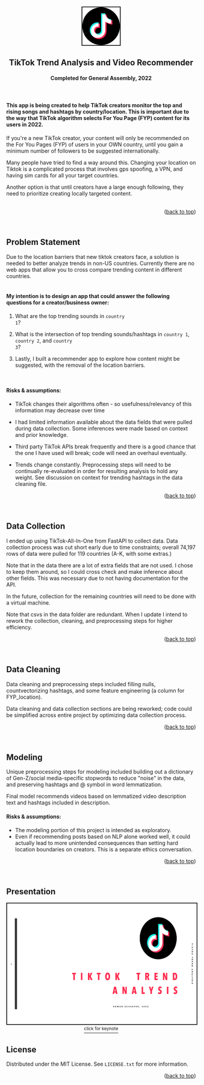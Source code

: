 <div id="top"></div>


<!-- PROJECT LOGO -->
<br />
<!--<div align="center">
  <a href="https://github.com/rowangayleschaefer">
    <img src="https://yt3.ggpht.com/ytc/AKedOLRcwXL5heetbKNzpLCY3LOgml-72EcmpALhcvry5g=s900-c-k-c0x00ffffff-no-rj" alt="Logo" width="80" height="80">
  </a>-->
<div align = "center">
<a href= "https://www.icloud.com/keynote/00cOYoPPZOmZjw5gyymV5e9Aw#tiktok_trends"><img src='https://github.com/rowangayleschaefer/tiktok_analysis_and_recommender/blob/main/images/tiktok_white.jpeg?raw=true' width=100 height=100 border=2>
</a>
  <h2>TikTok Trend Analysis and Video Recommender</h2>
  <h4>Completed for General Assembly, 2022</h4>
</div>
<p><br />
<!-- ABOUT THE PROJECT -->

<!-- BACKGROUND -->
#### This app is being created to help TikTok creators monitor the top and rising songs and hashtags by country/location. This is important due to the way that TikTok algorithm selects For You Page (FYP)  content for its users in 2022.


If you're a new TikTok creator, your content will only be recommended on the For You Pages (FYP) of users in your OWN country, until you gain a minimum number of followers to be suggested internationally.

Many people have tried to find a way around this. Changing your location on Tiktok is a complicated process that involves gps spoofing, a VPN, and having sim cards for all your target countries. 

Another option is that until creators have a large enough following, they need to prioritize creating locally targeted content. 
<br /><br />

<p align="right">(<a href="#top">back to top</a>)</p>
<br />


<!-- PROBLEM STATEMENT -->
## Problem Statement
Due to the location barriers that new tiktok creators face, a solution is needed to better analyze trends in non-US countries. Currently there are no web apps that allow you to cross compare trending content in different countries. 
<br /><br />


#### My intention is to design an app that could answer the following questions for a creator/business owner:

1. What are the top trending sounds in <code>country 1</code>?

2. What is the intersection of top trending sounds/hashtags in <code>country 1</code>, <code>country 2</code>, and <code>country 3</code>? 

3. Lastly, I built a recommender app to explore how content might be suggested, with the removal of the location barriers. 

<br />

#### Risks & assumptions:
* TikTok changes their algorithms often - so usefulness/relevancy of this information may decrease over time

* I had limited information available about the data fields that were pulled during data collection. Some inferences were made based on context and prior knowledge.

* Third party TikTok APIs break frequently and there is a good chance that the one I have used will break; code will need an overhaul eventually.

* Trends change constantly. Preprocessing steps will need to be continually re-evaluated in order for resulting analysis to hold any weight. See discussion on context for trending hashtags in the data cleaning file.


<p align="right"> (<a href="#top">back to top</a>) </p>
<br />


<!-- DATA -->
## Data Collection

I ended up using TikTok-All-In-One from FastAPI to collect data.  Data collection process was cut short early due to time constraints; overall 74,197 rows of data were pulled for 119 countries (A-K, with some extras.) 

Note that in the data there are a lot of extra fields that are not used. I chose to keep them around, so I could cross check and make inference about other fields. This was necessary due to not having documentation for the API.

In the future, collection for the remaining countries will need to be done with a virtual machine. 

Note that csvs in the data folder are redundant. When I update I intend to rework the collection, cleaning, and preprocessing steps for higher efficiency.

<p align="right">(<a href="#top">back to top</a>)</p>
<br />


## Data Cleaning
Data cleaning and preprocessing steps included filling nulls, countvectorizing hashtags, and some feature engineering (a column for FYP_location). 

Data cleaning and data collection sections are being reworked; code could be simplified across entire project by optimizing data collection process. 

<p align="right">(<a href="#top">back to top</a>)</p>
<br />


<!-- Modeling -->
## Modeling

Unique preprocessing steps for modeling included building out a dictionary of Gen-Z/social media-specific stopwords to reduce "noise" in the data, and preserving hashtags and @ symbol in word lemmatization.

Final model recommends videos based on lemmatized video description text and hashtags included in description.

#### Risks & assumptions:
* The modeling portion of this project is intended as exploratory.
* Even if recommending posts based on NLP alone worked well, it could actually lead to more unintended consequences than setting hard location boundaries on creators. This is a separate ethics conversation.


<p align="right">(<a href="#top">back to top</a>)</p>
<br />

## Presentation
<div align="center">
<a href= "https://www.icloud.com/keynote/00cOYoPPZOmZjw5gyymV5e9Aw#tiktok_trends"><img src='./images/keynote.png' width=550 height=320 border=2><br />
  <center><sup>click for keynote</sup></center>
</a>
</div>


<!-- LICENSE -->
## License

Distributed under the MIT License. See `LICENSE.txt` for more information.

<p align="right">(<a href="#top">back to top</a>)</p>
<br />




